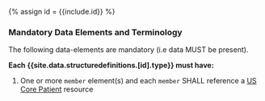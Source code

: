 {% assign id = {{include.id}} %}

### Mandatory Data Elements and Terminology

The following data-elements are mandatory (i.e data MUST be present).

**Each {{site.data.structuredefinitions.[id].type}} must have:**

1. One or more `member` element(s) and each `member` SHALL reference a [US Core Patient](http://hl7.org/fhir/us/core/STU3.1.1/StructureDefinition-us-core-patient.html) resource
